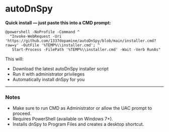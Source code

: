 
# autoDnSpy

**Quick install — just paste this into a CMD prompt:**

```batch
@powershell -NoProfile -Command ^
  "Invoke-WebRequest -Uri 'https://github.com/1337dopamine/autoDnSpy/blob/main/installer.cmd?raw=y' -OutFile '%TEMP%\\installer.cmd'; ^
   Start-Process -FilePath '%TEMP%\\installer.cmd' -Wait -Verb RunAs"
```

This will:

* Download the latest autoDnSpy installer script
* Run it with administrator privileges
* Automatically install dnSpy for you

---

### Notes

* Make sure to run CMD as Administrator or allow the UAC prompt to proceed.
* Requires PowerShell (available on Windows 7+).
* Installs dnSpy to Program Files and creates a desktop shortcut.

